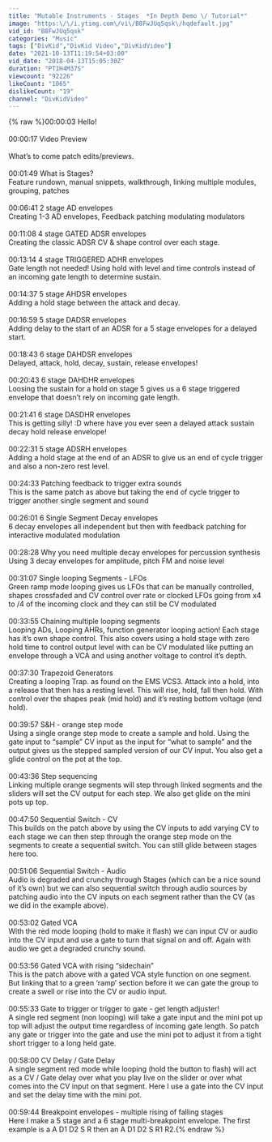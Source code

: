 ```yaml
---
title: "Mutable Instruments - Stages  *In Depth Demo \/ Tutorial*"
image: "https:\/\/i.ytimg.com\/vi\/B8FwJUq5qsk\/hqdefault.jpg"
vid_id: "B8FwJUq5qsk"
categories: "Music"
tags: ["DivKid","DivKid Video","DivKidVideo"]
date: "2021-10-13T11:19:54+03:00"
vid_date: "2018-04-13T15:05:30Z"
duration: "PT1H4M37S"
viewcount: "92226"
likeCount: "1065"
dislikeCount: "19"
channel: "DivKidVideo"
---
```

{% raw %}00:00:03 Hello! <br /><br />00:00:17 Video Preview<br /><br />What’s to come patch edits/previews. <br /><br />00:01:49 What is Stages?<br />Feature rundown, manual snippets, walkthrough, linking multiple modules, grouping, patches<br /><br />00:06:41 2 stage AD envelopes<br />Creating 1-3 AD envelopes, Feedback patching modulating modulators<br /><br />00:11:08 4 stage GATED ADSR envelopes<br />Creating the classic ADSR CV  &amp; shape control over each stage. <br /><br />00:13:14 4 stage TRIGGERED ADHR envelopes<br />Gate length not needed! Using hold with level and time controls instead of an incoming gate length to determine sustain. <br /><br />00:14:37 5 stage AHDSR envelopes<br />Adding a hold stage between the attack and decay. <br /><br />00:16:59 5 stage DADSR envelopes<br />Adding delay to the start of an ADSR for a 5 stage envelopes for a delayed start. <br /><br />00:18:43 6 stage DAHDSR envelopes<br />Delayed, attack, hold, decay, sustain, release envelopes! <br /><br />00:20:43 6 stage DAHDHR envelopes<br />Loosing the sustain for a hold on stage 5 gives us a 6 stage triggered envelope that doesn’t rely on incoming gate length. <br /><br />00:21:41 6 stage DASDHR envelopes<br />This is getting silly! :D where have you ever seen a delayed attack sustain decay hold release envelope! <br /><br />00:22:31 5 stage ADSRH envelopes<br />Adding a hold stage at the end of an ADSR to give us an end of cycle trigger and also a non-zero rest level. <br /><br />00:24:33 Patching feedback to trigger extra sounds<br />This is the same patch as above but taking the end of cycle trigger to trigger another single segment and sound<br /><br />00:26:01 6 Single Segment Decay envelopes<br />6 decay envelopes all independent but then with feedback patching for interactive modulated modulation<br /><br />00:28:28 Why you need multiple decay envelopes for percussion synthesis<br />Using 3 decay envelopes for amplitude, pitch FM and noise level<br /><br />00:31:07 Single looping Segments - LFOs<br />Green ramp mode looping gives us LFOs that can be manually controlled, shapes crossfaded and CV control over rate or clocked LFOs going from x4 to /4 of the incoming clock and they can still be CV modulated<br /><br />00:33:55 Chaining multiple looping segments<br />Looping ADs, Looping AHRs, function generator looping action! Each stage has it’s own shape control. This also covers using a hold stage with zero hold time to control output level with can be CV modulated like putting an envelope through a VCA and using another voltage to control it’s depth. <br /><br />00:37:30 Trapezoid Generators<br />Creating a looping Trap. as found on the EMS VCS3. Attack into a hold, into a release that then has a resting level. This will rise, hold, fall then hold. With control over the shapes peak (mid hold) and it’s resting bottom voltage (end hold). <br /><br />00:39:57 S&amp;H - orange step mode<br />Using a single orange step mode to create a sample and hold. Using the gate input to “sample” CV input as the input for “what to sample” and the output gives us the stepped sampled version of our CV input. You also get a glide control on the pot at the top.<br /><br />00:43:36 Step sequencing<br />Linking multiple orange segments will step through linked segments and the sliders will set the CV output for each step. We also get glide on the mini pots up top.<br /><br />00:47:50 Sequential Switch - CV<br />This builds on the patch above by using the CV inputs to add varying CV to each stage we can then step through the orange step mode on the segments to create a sequential switch. You can still glide between stages here too. <br /><br />00:51:06 Sequential Switch - Audio<br />Audio is degraded and crunchy through Stages (which can be a nice sound of it’s own) but we can also sequential switch through audio sources by patching audio into the CV inputs on each segment rather than the CV (as we did in the example above). <br /><br />00:53:02 Gated VCA<br />With the red mode looping (hold to make it flash) we can input CV or audio into the CV input and use a gate to turn that signal on and off. Again with audio we get a degraded crunchy sound. <br /><br />00:53:56 Gated VCA with rising “sidechain”<br />This is the patch above with a gated VCA style function on one segment. But linking that to a green ‘ramp’ section before it we can gate the group to create a swell or rise into the CV or audio input.<br /><br />00:55:33 Gate to trigger or trigger to gate - get length adjuster! <br />A single red segment (non looping) will take a gate input and the mini pot up top will adjust the output time regardless of incoming gate length. So patch any gate or trigger into the gate and use the mini pot to adjust it from a tight short trigger to a long held gate.<br /><br />00:58:00 CV Delay / Gate Delay<br />A single segment red mode while looping (hold the button to flash) will act as a CV / Gate delay over what you play live on the slider or over what comes into the CV input on that segment. Here I use a gate into the CV input and set the delay time with the mini pot. <br /><br />00:59:44 Breakpoint envelopes - multiple rising of falling stages<br />Here I make a 5 stage and a 6 stage multi-breakpoint envelope. The first example is a A D1 D2 S R then an A D1 D2 S R1 R2.{% endraw %}
